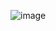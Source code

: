 ![image](https://user-images.githubusercontent.com/72677771/203313202-ebc35a92-878f-467c-9c53-bf79d00829ca.png)
